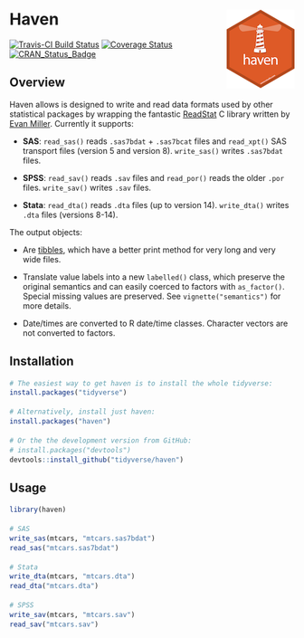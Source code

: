 # Haven <img src="logo.png" align="right" />

[![Travis-CI Build Status](https://travis-ci.org/tidyverse/haven.svg?branch=master)](https://travis-ci.org/tidyverse/haven)
[![Coverage Status](https://img.shields.io/codecov/c/github/tidyverse/haven/master.svg)](https://codecov.io/github/tidyverse/haven?branch=master)
[![CRAN_Status_Badge](http://www.r-pkg.org/badges/version/haven)](https://cran.r-project.org/package=haven)

## Overview

Haven allows is designed to write and read data formats used by other statistical packages by wrapping the fantastic [ReadStat](https://github.com/WizardMac/ReadStat) C library written by [Evan Miller](http://www.evanmiller.org). Currently it supports:

* __SAS__: `read_sas()` reads `.sas7bdat` + `.sas7bcat` files and `read_xpt()` 
  SAS transport files (version 5 and version 8). `write_sas()` writes 
  `.sas7bdat` files.
  
* __SPSS__: `read_sav()` reads `.sav` files and `read_por()` reads the 
  older `.por` files. `write_sav()` writes `.sav` files.
  
* __Stata__: `read_dta()` reads `.dta` files (up to version 14). 
  `write_dta()` writes `.dta` files (versions 8-14).

The output objects:

* Are [tibbles](http://github.com/hadley/tibble), which have a better print
  method for very long and very wide files.
  
* Translate value labels into a new `labelled()` class, which preserve the
  original semantics and can easily coerced to factors with `as_factor()`.
  Special missing values are preserved. See `vignette("semantics")` for 
  more details.

* Date/times are converted to R date/time classes. Character vectors are
  not converted to factors.
  
## Installation

```R
# The easiest way to get haven is to install the whole tidyverse:
install.packages("tidyverse")

# Alternatively, install just haven:
install.packages("haven")

# Or the the development version from GitHub:
# install.packages("devtools")
devtools::install_github("tidyverse/haven")
```

## Usage

```R
library(haven)

# SAS
write_sas(mtcars, "mtcars.sas7bdat")
read_sas("mtcars.sas7bdat")

# Stata
write_dta(mtcars, "mtcars.dta")
read_dta("mtcars.dta")

# SPSS
write_sav(mtcars, "mtcars.sav")
read_sav("mtcars.sav")
```
